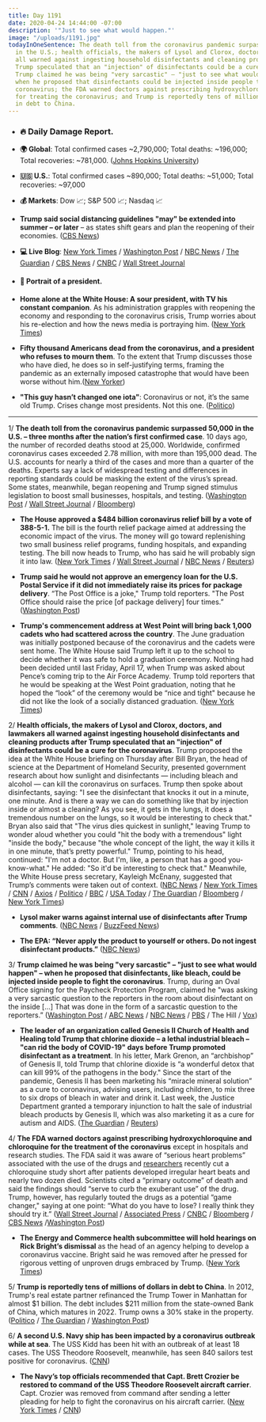 ```yaml
---
title: Day 1191
date: 2020-04-24 14:44:00 -07:00
description: '"Just to see what would happen."'
image: "/uploads/1191.jpg"
todayInOneSentence: The death toll from the coronavirus pandemic surpassed 50,000
  in the U.S.; health officials, the makers of Lysol and Clorox, doctors, and lawmakers
  all warned against ingesting household disinfectants and cleaning products after
  Trump speculated that an "injection" of disinfectants could be a cure for the coronavirus;
  Trump claimed he was being "very sarcastic" – "just to see what would happen" –
  when he proposed that disinfectants could be injected inside people to fight the
  coronavirus; the FDA warned doctors against prescribing hydroxychloroquine and chloroquine
  for treating the coronavirus; and Trump is reportedly tens of millions of dollars
  in debt to China.
---
```


* ### 🔥 Daily Damage Report.

* **🌍 Global**: Total confirmed cases \~2,790,000; Total deaths: \~196,000; Total recoveries: \~781,000. ([Johns Hopkins University](https://coronavirus.jhu.edu/map.html))

* **🇺🇸 U.S.**: Total confirmed cases \~890,000; Total deaths: \~51,000; Total recoveries: \~97,000

* **💰 Markets**: Dow 📈; S&P 500 📈; Nasdaq 📈

* **Trump said social distancing guidelines "may" be extended into summer – or later** – as states shift gears and plan the reopening of their economies. ([CBS News](https://www.cbsnews.com/live-updates/coronavirus-update-covid-19-2020-04-24/#post-update-9209e786))

* **💻 Live Blog**: [New York Times](https://www.nytimes.com/2020/04/24/us/coronavirus-us-usa-updates.html?action=click&module=Spotlight&pgtype=Homepage) / [Washington Post](https://www.washingtonpost.com/world/2020/04/24/coronavirus-latest-news/) / [NBC News](https://www.nbcnews.com/health/health-news/live-blog/2020-04-24-coronavirus-news-n1191511) / [The Guardian](https://www.theguardian.com/world/live/2020/apr/24/coronavirus-us-live-news-trump-cuomo-georgia-cases-latest) / [CBS News](https://www.cbsnews.com/live-updates/coronavirus-update-covid-19-2020-04-24/) / [CNBC](https://www.cnbc.com/2020/04/24/coronavirus-latest-updates.html) / [Wall Street Journal](https://www.wsj.com/livecoverage/coronavirus-2020-04-24?mod=article_inline&mod=hp_lead_pos7&mod=article_inline)

* #### 👑 Portrait of a president.

* **Home alone at the White House: A sour president, with TV his constant companion**. As his administration grapples with reopening the economy and responding to the coronavirus crisis, Trump worries about his re-election and how the news media is portraying him. ([New York Times](https://www.nytimes.com/2020/04/23/us/politics/coronavirus-trump.html))

* **Fifty thousand Americans dead from the coronavirus, and a president who refuses to mourn them**. To the extent that Trump discusses those who have died, he does so in self-justifying terms, framing the pandemic as an externally imposed catastrophe that would have been worse without him.([New Yorker](https://www.newyorker.com/news/letter-from-trumps-washington/fifty-thousand-americans-dead-in-the-coronavirus-pandemic-and-a-president-who-refuses-to-mourn-them))

* **"This guy hasn’t changed one iota"**: Coronavirus or not, it’s the same old Trump. Crises change most presidents. Not this one. ([Politico](https://www.politico.com/news/2020/04/24/trump-coronavirus-same-207221))

---

1/ **The death toll from the coronavirus pandemic surpassed 50,000 in the U.S. – three months after the nation’s first confirmed case**. 10 days ago, the number of recorded deaths stood at 25,000. Worldwide, confirmed coronavirus cases exceeded 2.78 million, with more than 195,000 dead. The U.S. accounts for nearly a third of the cases and more than a quarter of the deaths. Experts say a lack of widespread testing and differences in reporting standards could be masking the extent of the virus’s spread. Some states, meanwhile, began reopening and Trump signed stimulus legislation to boost small businesses, hospitals, and testing. ([Washington Post](https://www.washingtonpost.com/nation/2020/04/24/us-coronavirus-death-toll-surpasses-50000/) / [Wall Street Journal](https://www.wsj.com/articles/coronavirus-latest-news-04-24-2020-11587719555?mod=hp_lead_pos1) / [Bloomberg](https://www.bloomberg.com/news/articles/2020-04-24/coronavirus-kills-50-000-in-u-s-epicenter-of-global-outbreak?sref=MIBMEEoj))

* **The House approved a $484 billion coronavirus relief bill by a vote of 388-5-1.** The bill is the fourth relief package aimed at addressing the economic impact of the virus. The money will go toward replenishing two small business relief programs, funding hospitals, and expanding testing. The bill now heads to Trump, who has said he will probably sign it into law. ([New York Times](https://www.nytimes.com/2020/04/23/us/politics/house-passes-relief-for-small-businesses-and-aid-for-hospitals-and-testing.html) / [Wall Street Journal](https://www.wsj.com/articles/trump-signs-coronavirus-stimulus-bill-as-focus-shifts-to-state-funding-11587749963) / [NBC News](https://www.nbcnews.com/politics/white-house/trump-expected-sign-interim-coronavirus-bill-tensions-rise-over-next-n1191711) / [Reuters](https://www.reuters.com/article/us-health-coronavirus-usa-congress-idUSKCN22525G))

* **Trump said he would not approve an emergency loan for the U.S. Postal Service if it did not immediately raise its prices for package delivery**. “The Post Office is a joke," Trump told reporters. "The Post Office should raise the price \[of package delivery\] four times.” ([Washington Post](https://www.washingtonpost.com/us-policy/2020/04/24/trump-postal-service-loan-treasury/))

* **Trump's commencement address at West Point will bring back 1,000 cadets who had scattered across the country**. The June graduation was initially postponed because of the coronavirus and the cadets were sent home. The White House said Trump left it up to the school to decide whether it was safe to hold a graduation ceremony. Nothing had been decided until last Friday, April 17, when Trump was asked about Pence’s coming trip to the Air Force Academy. Trump told reporters that he would be speaking at the West Point graduation, noting that he hoped the “look” of the ceremony would be “nice and tight" because he did not like the look of a socially distanced graduation. ([New York Times](https://www.nytimes.com/2020/04/24/us/politics/coronavirus-trump-west-point.html?action=click&module=Top%20Stories&pgtype=Homepage))

2/ **Health officials, the makers of Lysol and Clorox, doctors, and lawmakers all warned against ingesting household disinfectants and cleaning products after Trump speculated that an "injection" of disinfectants could be a cure for the coronavirus**. Trump proposed the idea at the White House briefing on Thursday after Bill Bryan, the head of science at the Department of Homeland Security, presented government research about how sunlight and disinfectants — including bleach and alcohol — can kill the coronavirus on surfaces. Trump then spoke about disinfectants, saying: "I see the disinfectant that knocks it out in a minute, one minute. And is there a way we can do something like that by injection inside or almost a cleaning? As you see, it gets in the lungs, it does a tremendous number on the lungs, so it would be interesting to check that." Bryan also said that "The virus dies quickest in sunlight," leaving Trump to wonder aloud whether you could "hit the body with a tremendous" light "inside the body," because "the whole concept of the light, the way it kills it in one minute, that’s pretty powerful." Trump, pointing to his head, continued: "I'm not a doctor. But I'm, like, a person that has a good you-know-what." He added: "So it'd be interesting to check that." Meanwhile, the White House press secretary, Kayleigh McEnany, suggested that Trump’s comments were taken out of context. ([NBC News](https://www.nbcnews.com/politics/donald-trump/trump-suggests-injection-disinfectant-beat-coronavirus-clean-lungs-n1191216) / [New York Times](https://www.nytimes.com/2020/04/24/us/politics/trump-inject-disinfectant-bleach-coronavirus.html) / [CNN](https://www.cnn.com/2020/04/24/business/lysol-disinfectant-trump-coronavirus) / [Axios](https://www.axios.com/lysol-maker-disinfectants-coronavirus-donald-trump-3ff8ef52-6cc2-40e3-9c26-cc953e48cbf7.html) / [Politico](https://www.politico.com/news/2020/04/23/trump-coronavirus-sunlight-205969) / [BBC](https://www.bbc.com/news/world-us-canada-52407177) / [USA Today](https://www.usatoday.com/story/news/politics/2020/04/23/coronavirus-trump-touts-study-light-humidity-weakening-covid/3008523001/) / [The Guardian](https://www.theguardian.com/world/2020/apr/23/trump-coronavirus-treatment-disinfectant) / [Bloomberg](https://www.bloomberg.com/news/articles/2020-04-23/coronavirus-dies-fastest-under-light-warm-and-humid-conditions?sref=MIBMEEoj) / [New York Times](https://www.nytimes.com/2020/04/24/health/sunlight-coronavirus-trump.html))

* **Lysol maker warns against internal use of disinfectants after Trump comments**. ([NBC News](https://www.nbcnews.com/politics/donald-trump/lysol-manufacturer-warns-against-internal-use-after-trump-comments-n1191586) / [BuzzFeed News](https://www.buzzfeed.com/emilyashton/coronavirus-donald-trump-disinfectant-warning))

* **The EPA: “Never apply the product to yourself or others. Do not ingest disinfectant products.”** ([NBC News](https://www.nbcnews.com/politics/politics-news/epa-reminding-people-use-disinfectant-only-surfaces-n1191656))

3/ **Trump claimed he was being "very sarcastic" – "just to see what would happen" – when he proposed that disinfectants, like bleach, could be injected inside people to fight the coronavirus**. Trump, during an Oval Office signing for the Paycheck Protection Program, claimed he "was asking a very sarcastic question to the reporters in the room about disinfectant on the inside \[...\] That was done in the form of a sarcastic question to the reporters.” ([Washington Post](https://www.washingtonpost.com/nation/2020/04/24/disinfectant-injection-coronavirus-trump/) / [ABC News](https://abcnews.go.com/Politics/warnings-trump-suggesting-disinfectant-ingestion-deadly-wh-claims/story?id=70328631) / [NBC News](https://www.nbcnews.com/politics/donald-trump/trump-says-he-was-being-sarcastic-comments-about-injecting-disinfectants-n1191991) / [PBS](https://www.pbs.org/newshour/politics/trump-says-he-was-being-sarcastic-about-disinfectant-and-the-virus) / The Hill / [Vox](https://www.vox.com/2020/4/24/21234730/trump-sarcastic-disinfectant-injections-coronavirus))

* **The leader of an organization called Genesis II Church of Health and Healing told Trump that chlorine dioxide – a lethal industrial bleach – "can rid the body of COVID-19" days before Trump promoted disinfectant as a treatment**. In his letter, Mark Grenon, an “archbishop” of Genesis II,  told Trump that chlorine dioxide is “a wonderful detox that can kill 99% of the pathogens in the body." Since the start of the pandemic, Genesis II has been marketing his “miracle mineral solution” as a cure to coronavirus, advising users, including children, to mix three to six drops of bleach in water and drink it. Last week, the Justice Department granted a temporary injunction to halt the sale of industrial bleach products by  Genesis II, which was also marketing it as a cure for autism and AIDS. ([The Guardian](https://www.theguardian.com/world/2020/apr/24/revealed-leader-group-peddling-bleach-cure-lobbied-trump-coronavirus?CMP=Share_iOSApp_Other) / [Reuters](https://www.reuters.com/article/us-health-coronavirus-trump-disinfectant/trumps-disinfectant-ideas-horrify-doctors-and-academics-idUSKCN2261N7))

4/ **The FDA warned doctors against prescribing hydroxychloroquine and chloroquine for the treatment of the coronavirus** except in hospitals and research studies. The FDA said it was aware of “serious heart problems” associated with the use of the drugs and [researchers](https://www.cnbc.com/2020/04/24/coronavirus-citing-a-primary-outcome-of-death-researchers-cut-chloroquine-study-short-over-safety-concerns.html) recently cut a chloroquine study short after patients developed irregular heart beats and nearly two dozen died. Scientists cited a “primary outcome” of death and said the findings should “serve to curb the exuberant use” of the drug. Trump, however, has regularly touted the drugs as a potential “game changer," saying at one point: “What do you have to lose? I really think they should try it.” ([Wall Street Journal](https://www.wsj.com/articles/fda-warns-against-use-of-chloroquine-outside-of-clinical-trials-11587745979) / [Associated Press](https://apnews.com/21249a99b29d7b2c8648acb1f01a9812) / [CNBC](https://www.cnbc.com/2020/04/24/fda-issues-warnings-on-chloroquine-and-hydroxychloroquine-after-serious-poisoning-and-death-reported.html) / [Bloomberg](https://www.bloomberg.com/news/articles/2020-04-24/fda-issues-safety-warning-on-drugs-trump-has-touted-for-covid-19?srnd=premium) / [CBS News](https://www.cbsnews.com/news/coronavirus-fda-warning-hydroxychloroquine-treating-covid-19/) /[Washington Post](https://www.washingtonpost.com/world/2020/04/24/coronavirus-latest-news/#link-CDSQAY6SSZDBPIAHBUQPLJEB7E))

* **The Energy and Commerce health subcommittee will hold hearings on Rick Bright’s dismissal** as the head of an agency helping to develop a coronavirus vaccine. Bright said he was removed after he pressed for rigorous vetting of unproven drugs embraced by Trump. ([New York Times](https://www.nytimes.com/2020/04/23/us/politics/rick-bright-trump-hydroxychloroquine.html))

5/ **Trump is reportedly tens of millions of dollars in debt to China**. In 2012, Trump's real estate partner refinanced the Trump Tower in Manhattan for almost $1 billion. The debt includes $211 million from the state-owned Bank of China, which matures in 2022. Trump owns a 30% stake in the property. ([Politico](https://www.politico.com/news/2020/04/24/trump-biden-china-debt-205475) / [The Guardian](https://www.theguardian.com/us-news/2020/apr/24/donald-trump-bank-of-china-debt-report) / [Washington Post](https://www.washingtonpost.com/opinions/2020/04/24/trumps-emoluments-just-fancy-name-corruption/))

6/ **A second U.S. Navy ship has been impacted by a coronavirus outbreak while at sea**. The USS Kidd has been hit with an outbreak of at least 18 cases. The USS Theodore Roosevelt, meanwhile, has seen 840 sailors test positive for coronavirus. ([CNN](https://www.cnn.com/2020/04/24/politics/uss-kidd-coronavirus-outbreak/index.html))

* **The Navy’s top officials recommended that Capt. Brett Crozier be restored to command of the USS Theodore Roosevelt aircraft carrier**. Capt. Crozier was removed from command after sending a letter pleading for help to fight the coronavirus on his aircraft carrier. ([New York Times](https://www.nytimes.com/2020/04/24/us/politics/coronavirus-navy-roosevelt-brett-crozier.html) / [CNN](https://www.cnn.com/2020/04/24/politics/navy-recommend-reinstating-roosevelt-commander/))